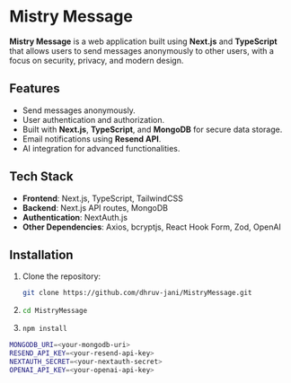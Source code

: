 # Mistry Message

**Mistry Message** is a web application built using **Next.js** and **TypeScript** that allows users to send messages anonymously to other users, with a focus on security, privacy, and modern design.

## Features
- Send messages anonymously.
- User authentication and authorization.
- Built with **Next.js**, **TypeScript**, and **MongoDB** for secure data storage.
- Email notifications using **Resend API**.
- AI integration for advanced functionalities.

## Tech Stack
- **Frontend**: Next.js, TypeScript, TailwindCSS
- **Backend**: Next.js API routes, MongoDB
- **Authentication**: NextAuth.js
- **Other Dependencies**: Axios, bcryptjs, React Hook Form, Zod, OpenAI

## Installation

1. Clone the repository:
   ```bash
   git clone https://github.com/dhruv-jani/MistryMessage.git

2. ```bash
   cd MistryMessage
   
3. ```bash
   npm install


```bash
MONGODB_URI=<your-mongodb-uri>
RESEND_API_KEY=<your-resend-api-key>
NEXTAUTH_SECRET=<your-nextauth-secret>
OPENAI_API_KEY=<your-openai-api-key>


